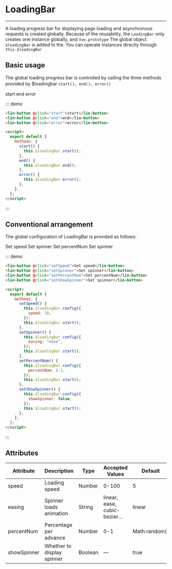 <script>
  export default {
    methods: {
      start () {
        this.$loadingBar.start()
      },
      end () {
        this.$loadingBar.end()
      },
      error () {
        this.$loadingBar.error()
      },
      setSpeed () {
        this.$loadingBar.config({
          speed: 10
        })
        this.$loadingBar.start()
      },
      setSpinner () {
        this.$loadingBar.config({
          easing: 'ease'
        })
        this.$loadingBar.start()
      },
      setPercentNum () {
        this.$loadingBar.config({
          percentNum: 0.1
        })
        this.$loadingBar.start()
      },
      setShowSpinner () {
        this.$loadingBar.config({
          showSpinner: false
        })
        this.$loadingBar.start()
      }
    }
  }
</script>

<style lang="scss" scoped>
.lin-button + .lin-button{
  margin-left:10px;
}
</style>

# LoadingBar

---

A loading progress bar for displaying page loading and asynchronous requests is created globally.
Because of the reusability, the `LoadingBar` only creates one instance globally, and `Vue.prototype` The global object `$loadingBar` is added to the. You can operate instances directly through `this.$loadingBar`

## Basic usage

The global loading progress bar is controlled by calling the three methods provided by \$loadingbar `start()`、`end()`、`error()`

<div class="demo-block">
   <lin-button @click="start">start</lin-button>
   <lin-button @click="end">end</lin-button>
   <lin-button @click="error">error</lin-button>
</div>

::: demo

```html
<lin-button @click="start">start</lin-button>
<lin-button @click="end">end</lin-button>
<lin-button @click="error">error</lin-button>

<script>
  export default {
    methods: {
      start() {
        this.$loadingBar.start();
      },
      end() {
        this.$loadingBar.end();
      },
      error() {
        this.$loadingBar.error();
      },
    },
  };
</script>
```

:::

## Conventional arrangement

The global configuration of LoadingBar is provided as follows:

<div class="demo-block">
   <lin-button @click="setSpeed">Set speed</lin-button>
   <lin-button @click="setSpinner">Set spinner</lin-button>
   <lin-button @click="setPercentNum">Set percentNum</lin-button>
   <lin-button @click="setShowSpinner">Set spinner</lin-button>
</div>

::: demo

```html
<lin-button @click="setSpeed">Set speed</lin-button>
<lin-button @click="setSpinner">Set spinner</lin-button>
<lin-button @click="setPercentNum">Set percentNum</lin-button>
<lin-button @click="setShowSpinner">Set spinner</lin-button>

<script>
  export default {
    methods: {
      setSpeed() {
        this.$loadingBar.config({
          speed: 10,
        });
        this.$loadingBar.start();
      },
      setSpinner() {
        this.$loadingBar.config({
          easing: "ease",
        });
        this.$loadingBar.start();
      },
      setPercentNum() {
        this.$loadingBar.config({
          percentNum: 0.1,
        });
        this.$loadingBar.start();
      },
      setShowSpinner() {
        this.$loadingBar.config({
          showSpinner: false,
        });
        this.$loadingBar.start();
      },
    },
  };
</script>
```

:::

## Attributes

| Attribute   | Description                | Type    | Accepted Values               | Default       |
| ----------- | -------------------------- | ------- | ----------------------------- | ------------- |
| speed       | Loading speed              | Number  | 0-100                         | 5             |
| easing      | Spinner loads animation    | String  | linear, ease, cubic-bezier... | linear        |
| percentNum  | Percentage per advance     | Number  | 0-1                           | Math.random() |
| showSpinner | Whether to display spinner | Boolean | —                             | true          |
